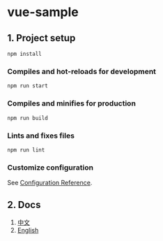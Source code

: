 # vue-sample

## 1. Project setup
```
npm install
```

### Compiles and hot-reloads for development
```
npm run start
```

### Compiles and minifies for production
```
npm run build
```

### Lints and fixes files
```
npm run lint
```

### Customize configuration
See [Configuration Reference](https://cli.vuejs.org/config/).

## 2. Docs
1. [中文](https://www.yuque.com/liihuu/klinechart)
2. [English](https://github.com/liihuu/KLineChart/blob/master/docs/en/README.md)
